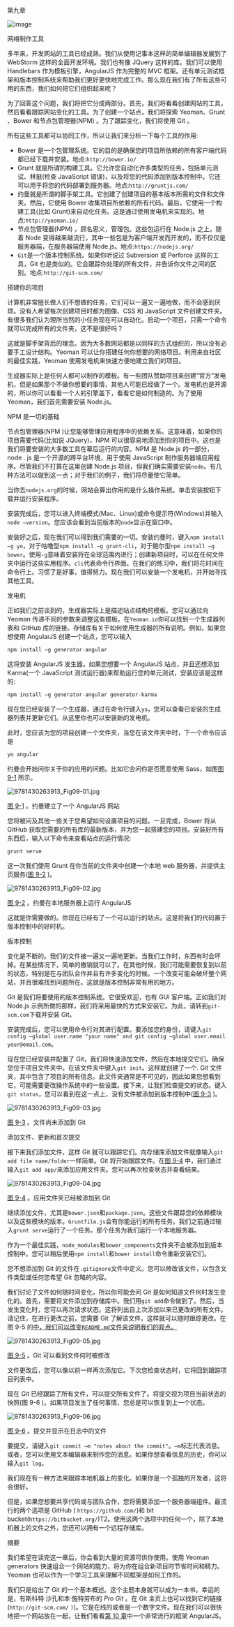 第九章

![image](img/image00230.jpeg)

网络制作工具

多年来，开发网站的工具已经成熟。我们从使用记事本这样的简单编辑器发展到了 WebStorm 这样的全面开发环境。我们也有像 JQuery 这样的库。我们可以使用 Handlebars 作为模板引擎，AngularJS 作为完整的 MVC 框架。还有单元测试框架和版本控制系统来帮助我们更好更快地完成工作。那么现在我们有了所有这些可用的东西，我们如何把它们组织起来呢？

为了回答这个问题，我们将把它分成两部分。首先，我们将看看创建网站的工具，然后看看跟踪网站变化的工具。为了创建一个站点，我们将探索 Yeoman、Grunt 、Bower 和节点包管理器(NPM) 。为了跟踪变化，我们将使用 Git 。

所有这些工具都可以协同工作，所以让我们来分析一下每个工具的作用:

*   Bower 是一个包管理系统。它的目的是确保您的项目所依赖的所有客户端代码都已经下载并安装。地点:`http://bower.io/`
*   Grunt 就是所谓的构建工具。它允许您自动化许多类型的任务，包括单元测试、林挺(检查 JavaScript 错误)，以及将您的代码添加到版本控制中。它还可以用于将您的代码部署到服务器。地点:`http://gruntjs.com/`
*   约曼就是所谓的脚手架工具。它创建了创建项目的基本版本所需的文件和文件夹。然后，它使用 Bower 收集项目所依赖的所有代码。最后，它使用一个构建工具(比如 Grunt)来自动化任务。这是通过使用发电机来实现的。地点:`http://yeoman.io/`
*   节点包管理器(NPM) ，顾名思义，管理包。这些包运行在 Node.js 之上。随着 Node 变得越来越流行，其中一些包是为客户端开发而开发的，而不仅仅是服务器端，在服务器端使用 Node.js。地点:`https://nodejs.org/`
*   `Git`是一个版本控制系统。如果你听说过 Subversion 或 Perforce 这样的工具，Git 也是类似的。它会跟踪你处理的所有文件，并告诉你文件之间的区别。地点:`http://git-scm.com/`

搭建你的项目

计算机非常擅长做人们不想做的任务，它们可以一遍又一遍地做，而不会感到厌烦。没有人希望每次创建项目时都为图像、CSS 和 JavaScript 文件创建文件夹。有很多我们认为理所当然的小任务现在可以自动化。启动一个项目，只需一个命令就可以完成所有的文件夹，这不是很好吗？

这就是脚手架背后的理念。因为大多数网站都是以同样的方式组织的，所以没有必要手工设计结构。Yeoman 可以让你搭建任何你想要的网络项目。利用来自社区的最佳实践，Yeoman 使用发电机来快速方便地建立我们的项目。

生成器实际上是任何人都可以制作的模板。有一些团队赞助项目来创建“官方”发电机，但是如果那个不做你想要的事情，其他人可能已经做了一个。发电机也是开源的，所以你可以看看一个人的引擎盖下，看看它是如何制造的。为了使用 Yeoman，我们首先需要安装 Node.js。

NPM 是一切的基础

节点包管理器(NPM )让您能够管理应用程序中的依赖关系。这意味着，如果你的项目需要代码(比如说 JQuery)，NPM 可以很容易地添加到你的项目中。这也是我们将要安装的大多数工具在幕后运行的内容。NPM 是 Node.js 的一部分，node . js 是一个开源的跨平台环境，用于使用 JavaScript 制作服务器端应用程序。尽管我们不打算在这里创建 Node.js 项目，但我们确实需要安装`node`。有几种方法可以做到这一点；对于我们的例子，我们将尽量使它简单。

当你去`nodejs.org`的时候，网站会算出你用的是什么操作系统。单击安装按钮下载并运行安装程序。

安装完成后，您可以进入终端模式(Mac、Linux)或命令提示符(Windows)并输入`node –version`。您应该会看到当前版本的`node`显示在窗口中。

安装好之后，现在我们可以得到我们需要的一切。安装约曼时，键入`npm install –g yo`，对于咕噜型`npm install –g grunt-cli`，对于鲍尔型`npm install –g bower`。使用`-g`意味着安装将在全球范围内进行；创建新项目时，可以在任何文件夹中运行这些实用程序。`cli`代表命令行界面。在我们的练习中，我们将花时间在命令行上。习惯了是好事，值得努力。现在我们可以安装一个发电机，并开始寻找其他工具。

发电机

正如我们之前谈到的，生成器实际上是描述站点结构的模板。您可以通过向 Yeoman 传递不同的参数来调整这些模板。在`Yeoman.io`你可以找到一个生成器列表和 GitHub 库的链接。存储库有关于如何使用生成器的所有说明。例如，如果您想使用 AngularJS 创建一个站点，您可以输入

```js
npm install –g generator-angular
```

这将安装 AngularJS 发生器。如果您想要一个 AngularJS 站点，并且还想添加 Karma(一个 JavaScript 测试运行器)来帮助运行您的单元测试，安装应该是这样的:

```js
npm install –g generator-angular generator-karma
```

现在您已经安装了一个生成器，通过在命令行键入`yo`，您可以查看已安装的生成器列表并更新它们。从这里你也可以安装新的发电机。

此时，您应该为您的项目创建一个文件夹，当您在该文件夹中时，下一个命令应该是

```js
yo angular
```

约曼会开始问你关于你的应用的问题。比如它会问你是否愿意使用 Sass，如图[图 9-1](#Fig1) 所示。

![9781430263913_Fig09-01.jpg](img/image00247.jpeg)

[图 9-1](#_Fig1) 。约曼建立了一个 AngularJS 网站

您将被问及其他一些关于您希望如何设置项目的问题。一旦完成，Bower 将从 GitHub 获取您需要的所有库的最新版本，并为您一起搭建您的项目。安装好所有东西后，输入以下命令来查看站点的运行情况:

```js
grunt serve
```

这一次我们使用 Grunt 在你当前的文件夹中创建一个本地 web 服务器，并提供主页服务([图 9-2](#Fig2) )。

![9781430263913_Fig09-02.jpg](img/image00248.jpeg)

[图 9-2](#_Fig2) 。约曼在本地服务器上运行 AngularJS

这就是你需要做的。你现在已经有了一个可以运行的站点。这是将我们的代码置于版本控制中的好时机。

版本控制

变化是不断的。我们的文件被一遍又一遍地更新。当我们工作时，东西有时会坏掉。在某些情况下，简单的撤销就可以了。在其他时候，我们可能需要恢复到以前的状态，特别是在与团队合作并且有许多变化的时候。一个改变可能会破坏整个网站，并且很难找到问题所在。这就是版本控制非常有用的地方。

Git 是我们将要使用的版本控制系统。它很受欢迎，也有 GUI 客户端。正如我们对 Node.js 示例所做的那样，我们将采用最快的方式来安装它。为此，请转到`git-scm.com`下载并安装 Git。

安装完成后，您可以使用命令行对其进行配置。要添加您的身份，请键入`git config –global user.name "your name" and git config –global user.email` `your@email.com`。

现在您已经安装并配置了 Git，我们将快速添加文件，然后在本地提交它们。确保您位于项目文件夹中。在该文件夹中键入`git init`。这样就创建了一个. Git 文件夹，其中包含了项目的所有信息。此文件夹通常是不可见的，因此如果您想看到它，可能需要更改操作系统中的一些设置。接下来，让我们检查提交的状态。键入`git status`，您可以看到在这一点上，没有文件被添加到版本控制中([图 9-3](#Fig3) )。

![9781430263913_Fig09-03.jpg](img/image00249.jpeg)

[图 9-3](#_Fig3) 。文件尚未添加到 Git

添加文件、更新和首次提交

接下来我们添加文件，这样 Git 就可以跟踪它们。向存储库添加文件就像输入`git add file name/folder`一样简单。Git 将开始跟踪文件。在[图 9-4](#Fig4) 中，我们通过输入`git add app/`来添加应用文件夹。您可以再次检查状态并查看结果。

![9781430263913_Fig09-04.jpg](img/image00250.jpeg)

[图 9-4](#_Fig4) 。应用文件夹已经被添加到 Git

继续添加文件，尤其是`bower.json`和`package.json`。这些文件跟踪您的依赖模块以及这些模块的版本。`Gruntfile.js`会有你能运行的所有任务。我们之前通过输入`grunt serve`运行了一个任务。那个任务为我们运行一个本地服务器。

作为一个最佳实践，`node_modules`和`bower_components`文件夹不会被添加到版本控制中。您可以稍后使用`npm install`和`bower install`命令重新安装它们。

您不想添加到 Git 的文件在`.gitignore`文件中定义。您可以修改该文件，以包含文件类型或任何您希望 Git 忽略的内容。

我们讨论了文件如何随时间变化，所以你可能会问 Git 是如何知道文件何时发生变化的。首先，需要将文件添加到存储库中。我们用`git add`命令做到了。然后，当发生变化时，您可以再次请求状态。这将列出自上次添加以来已更改的所有文件。请记住，在进行更改之前，您需要 Git 了解该文件，这样就可以随时跟踪更改。在图 9-5 的[中，我们可以改变`README.md`文件来说明我们的观点。](#Fig5)

![9781430263913_Fig09-05.jpg](img/image00251.jpeg)

[图 9-5](#_Fig5) 。Git 可以看到文件何时被修改

文件更改后，您可以像以前一样再次添加它。下次您检查状态时，它将回到跟踪项目列表中。

现在 Git 已经跟踪了所有文件，可以提交所有文件了。将提交视为项目当前状态的快照(图 9-6 )。如果项目发生了任何事情，您总是可以恢复到上一个状态。

![9781430263913_Fig09-06.jpg](img/image00252.jpeg)

[图 9-6](#_Fig6) 。提交并显示在日志中的文件

要提交，请键入`git commit –m "notes about the commit"`。`–m`标志代表消息。或者，您可以使用文本编辑器来制作您的消息。如果你想查看信息的历史，你可以输入`git log`。

我们现在有一种方法来跟踪本地机器上的变化。如果你是一个孤独的开发者，这将会很好。

但是，如果您想要共享代码或与团队合作，您将需要添加一个服务器端组件。最流行的两个选项是 GitHub ( `https://github.com/`)和 bit bucket(`https://bitbucket.org/`)T2。使用这两个选项中的任何一个，除了本地机器上的文件之外，您还可以拥有一个远程存储库。

摘要

我们希望在读完这一章后，你会看到大量的资源可供你使用。使用 Yeoman generators 快速组合一个网站的能力，将为你在组合新项目时节省时间和精力。Yeoman 也可以作为一个学习工具来理解不同框架是如何工作的。

我们只是给出了 Git 的一个基本概述。这个主题本身就可以成为一本书。幸运的是，有斯科特·沙孔和本·施特劳布的 *Pro Git* 。在 Git 主页上也可以找到它的链接(`http://git-scm.com/` `)`)。它是在线的或者是一个数字文件。现在我们可以很快地把一个网站放在一起，让我们看看[第 10 章](10.html)中一个非常流行的框架 AngularJS。
